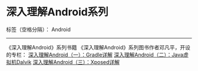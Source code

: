﻿# 深入理解Android系列

标签（空格分隔）： Android

---

《深入理解Android》系列书籍
《深入理解Android》系列图书作者邓凡平，开设的专栏：
[深入理解Android（一）：Gradle详解](http://www.infoq.com/cn/articles/android-in-depth-gradle)
[深入理解Android（二）：Java虚拟机Dalvik](http://www.infoq.com/cn/articles/android-in-depth-dalvik)
[深入理解Android（三）：Xposed详解](http://www.infoq.com/cn/articles/android-in-depth-xposed)
[]()
[]()
[]()
[]()
[]()

